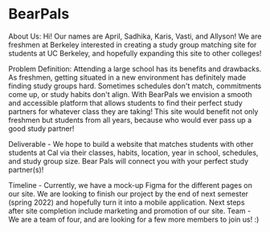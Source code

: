 # BearPals
About Us: Hi! Our names are April, Sadhika, Karis, Vasti, and Allyson! We are freshmen at Berkeley interested in creating a study group matching site for students at UC Berkeley, and hopefully expanding this site to other colleges! 

Problem Definition: Attending a large school has its benefits and drawbacks. As freshmen, getting situated in a new environment has definitely made finding study groups hard. Sometimes schedules don't match, commitments come up, or study habits don't align. With BearPals we envision a smooth and accessible platform that allows students to find their perfect study partners for whatever class they are taking! This site would benefit not only freshmen but students from all years, because who would ever pass up a good study partner! 

Deliverable - We hope to build a website that matches students with other students at Cal via their classes, habits, location, year in school, schedules, and study group size. Bear Pals will connect you with your perfect study partner(s)! 

Timeline - Currently, we have a mock-up Figma for the different pages on our site. We are looking to finish our project by the end of next semester (spring 2022) and hopefully turn it into a mobile application. Next steps after site completion include marketing and promotion of our site.
Team - We are a team of four, and are looking for a few more members to join us! :)

